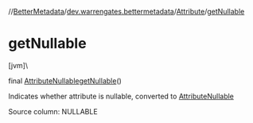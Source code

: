 //[BetterMetadata](../../../index.md)/[dev.warrengates.bettermetadata](../index.md)/[Attribute](index.md)/[getNullable](get-nullable.md)

# getNullable

[jvm]\

final [AttributeNullable](../-attribute-nullable/index.md)[getNullable](get-nullable.md)()

Indicates whether attribute is nullable, converted to [AttributeNullable](../-attribute-nullable/index.md)

Source column: NULLABLE
